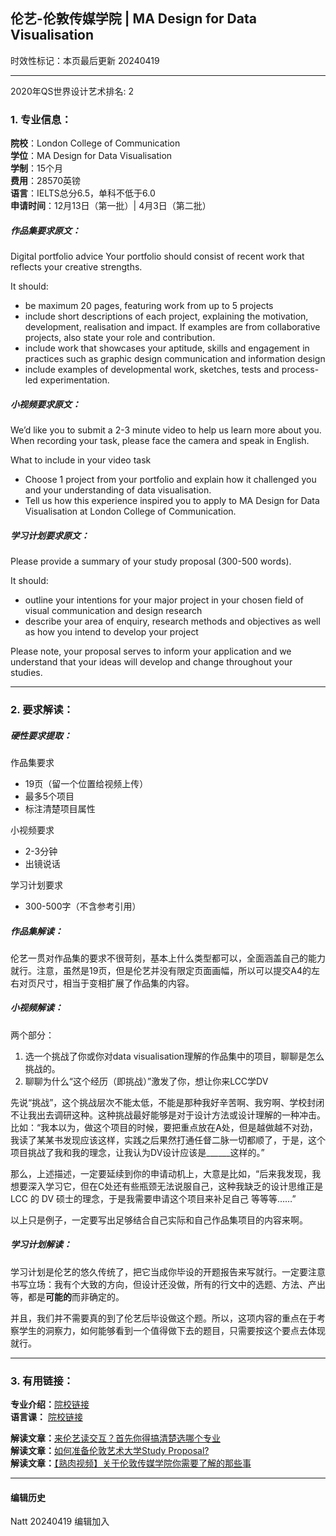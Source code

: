## 伦艺-伦敦传媒学院 | MA Design for Data Visualisation  
时效性标记：本页最后更新 20240419  

---
2020年QS世界设计艺术排名: 2  

### 1. 专业信息：  

**院校**：London College of Communication  
**学位**：MA Design for Data Visualisation  
**学制**：15个月  
**费用**：28570英镑  
**语言**：IELTS总分6.5，单科不低于6.0  
**申请时间**：12月13日（第一批）| 4月3日（第二批）  


##### 作品集要求原文：

Digital portfolio advice
Your portfolio should consist of recent work that reflects your creative strengths.

It should:

- be maximum 20 pages, featuring work from up to 5 projects
- include short descriptions of each project, explaining the motivation, development, realisation and impact. If examples are from collaborative projects, also state your role and contribution.
- include work that showcases your aptitude, skills and engagement in practices such as graphic design communication and information design
- include examples of developmental work, sketches, tests and process-led experimentation.

##### 小视频要求原文：
We’d like you to submit a 2-3 minute video to help us learn more about you. When recording your task, please face the camera and speak in English.

What to include in your video task

- Choose 1 project from your portfolio and explain how it challenged you and your understanding of data visualisation.
- Tell us how this experience inspired you to apply to MA Design for Data Visualisation at London College of Communication.

##### 学习计划要求原文：
Please provide a summary of your study proposal (300-500 words).

It should:

- outline your intentions for your major project in your chosen field of visual communication and design research
- describe your area of enquiry, research methods and objectives as well as how you intend to develop your project

Please note, your proposal serves to inform your application and we understand that your ideas will develop and change throughout your studies.

---


### 2. 要求解读：  

##### 硬性要求提取：
作品集要求
- 19页（留一个位置给视频上传）
- 最多5个项目
- 标注清楚项目属性


小视频要求  
  - 2-3分钟  
  - 出镜说话

学习计划要求
- 300-500字（不含参考引用）


##### 作品集解读：  

伦艺一贯对作品集的要求不很苛刻，基本上什么类型都可以，全面涵盖自己的能力就行。注意，虽然是19页，但是伦艺并没有限定页面画幅，所以可以提交A4的左右对页尺寸，相当于变相扩展了作品集的内容。


##### 小视频解读：  

两个部分：  
1. 选一个挑战了你或你对data visualisation理解的作品集中的项目，聊聊是怎么挑战的。
2. 聊聊为什么“这个经历（即挑战）”激发了你，想让你来LCC学DV

先说“挑战”，这个挑战层次不能太低，不能是那种我好辛苦啊、我穷啊、学校封闭不让我出去调研这种。这种挑战最好能够是对于设计方法或设计理解的一种冲击。比如：“我本以为，做这个项目的时候，要把重点放在A处，但是越做越不对劲，我读了某某书发现应该这样，实践之后果然打通任督二脉一切都顺了，于是，这个项目挑战了我和我的理念，让我认为DV设计应该是______这样的。”

那么，上述描述，一定要延续到你的申请动机上，大意是比如，“后来我发现，我想要深入学习它，但在C处还有些瓶颈无法说服自己，这种我缺乏的设计思维正是LCC 的 DV 硕士的理念，于是我需要申请这个项目来补足自己 等等等……”

以上只是例子，一定要写出足够结合自己实际和自己作品集项目的内容来啊。

##### 学习计划解读：  

学习计划是伦艺的悠久传统了，把它当成你毕设的开题报告来写就行。一定要注意书写立场：我有个大致的方向，但设计还没做，所有的行文中的选题、方法、产出等，都是**可能的**而非确定的。

并且，我们并不需要真的到了伦艺后毕设做这个题。所以，这项内容的重点在于考察学生的洞察力，如何能够看到一个值得做下去的题目，只需要按这个要点去体现就行。


---


### 3. 有用链接：

**专业介绍：**[院校链接](https://www.arts.ac.uk/subjects/communication-and-graphic-design/postgraduate/ma-design-for-data-visualisation-lcc)  
**语言课：** [院校链接](https://www.arts.ac.uk/study-at-ual/international/presessional-academic-english-programme)  

**解读文章：**[来伦艺读交互？首先你得搞清楚选哪个专业](http://www.makebi.com.cn/26662.html)  
**解读文章：**[如何准备伦敦艺术大学Study Proposal?](http://www.makebi.com.cn/32120.html)  
**解读文章：**[【熟肉视频】关于伦敦传媒学院你需要了解的那些事](http://www.makebi.com.cn/27603.html)  



---


#### 编辑历史  
Natt 20240419 编辑加入